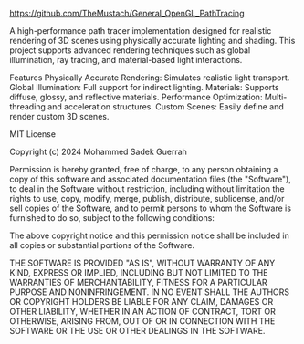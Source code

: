 https://github.com/TheMustach/General_OpenGL_PathTracing 


A high-performance path tracer implementation designed for realistic rendering of 3D scenes using physically accurate lighting and shading. This project supports advanced rendering techniques such as global illumination, ray tracing, and material-based light interactions.

Features
Physically Accurate Rendering: Simulates realistic light transport.
Global Illumination: Full support for indirect lighting.
Materials: Supports diffuse, glossy, and reflective materials.
Performance Optimization: Multi-threading and acceleration structures.
Custom Scenes: Easily define and render custom 3D scenes.


MIT License

Copyright (c) 2024 Mohammed Sadek Guerrah

Permission is hereby granted, free of charge, to any person obtaining a copy
of this software and associated documentation files (the "Software"), to deal
in the Software without restriction, including without limitation the rights
to use, copy, modify, merge, publish, distribute, sublicense, and/or sell
copies of the Software, and to permit persons to whom the Software is
furnished to do so, subject to the following conditions:

The above copyright notice and this permission notice shall be included in all
copies or substantial portions of the Software.

THE SOFTWARE IS PROVIDED "AS IS", WITHOUT WARRANTY OF ANY KIND, EXPRESS OR
IMPLIED, INCLUDING BUT NOT LIMITED TO THE WARRANTIES OF MERCHANTABILITY,
FITNESS FOR A PARTICULAR PURPOSE AND NONINFRINGEMENT. IN NO EVENT SHALL THE
AUTHORS OR COPYRIGHT HOLDERS BE LIABLE FOR ANY CLAIM, DAMAGES OR OTHER
LIABILITY, WHETHER IN AN ACTION OF CONTRACT, TORT OR OTHERWISE, ARISING FROM,
OUT OF OR IN CONNECTION WITH THE SOFTWARE OR THE USE OR OTHER DEALINGS IN THE
SOFTWARE.
